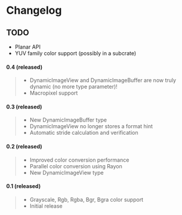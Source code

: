 # Changelog

## TODO
 * Planar API
 * YUV family color support (possibly in a subcrate)



#### 0.4 (released)
> * DynamicImageView and DynamicImageBuffer are now truly dynamic (no more type parameter)!
> * Macropixel support

#### 0.3 (released)
> * New DynamicImageBuffer type
> * DynamicImageView no longer stores a format hint
> * Automatic stride calculation and verification

#### 0.2 (released)
> * Improved color conversion performance
> * Parallel color conversion using Rayon
> * New DynamicImageView type

#### 0.1 (released)
> * Grayscale, Rgb, Rgba, Bgr, Bgra color support
> * Initial release
